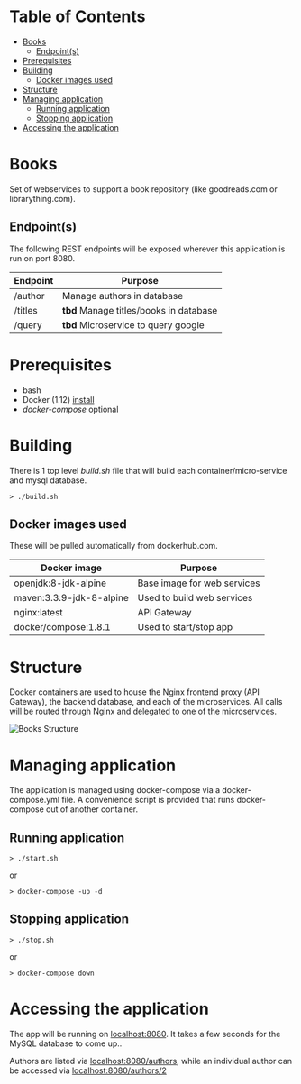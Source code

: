 Table of Contents
=================

   * [Books](#books)
      * [Endpoint(s)](#endpoints)
   * [Prerequisites](#prerequisites)
   * [Building](#building)
      * [Docker images used](#docker-images-used)
   * [Structure](#structure)
   * [Managing application](#managing-application)
      * [Running application](#running-application)
      * [Stopping application](#stopping-application)
   * [Accessing the application](#accessing-the-application)

# Books
Set of webservices to support a book repository (like goodreads.com or librarything.com). 

## Endpoint(s)
The following REST endpoints will be exposed wherever this application is run on port 8080.

Endpoint | Purpose
--- | ---
/author | Manage authors in database
/titles | **tbd** Manage titles/books in database
/query | **tbd** Microservice to query google|amazon for books and authors

# Prerequisites

* bash
* Docker (1.12) [install](https://docs.docker.com/engine/installation/)
* _docker-compose_ optional


# Building

There is 1 top level *build.sh* file that will build each container/micro-service and mysql database.
```
> ./build.sh
```


## Docker images used

These will be pulled automatically from dockerhub.com.

Docker image | Purpose
--- | ---
openjdk:8-jdk-alpine | Base image for web services
maven:3.3.9-jdk-8-alpine  | Used to build web services
nginx:latest | API Gateway
docker/compose:1.8.1 | Used to start/stop app

# Structure

Docker containers are used to house the Nginx frontend proxy (API Gateway), the backend database, and each of the microservices. All calls will be routed through Nginx and delegated to one of the microservices.

![Books Structure](https://github.com/hipposareevil/books/blob/master/structure.png)

# Managing application

The application is managed using docker-compose via a docker-compose.yml file. A convenience script is provided that runs docker-compose out of another container.

## Running application
```
> ./start.sh
```
or
```
> docker-compose -up -d
```


## Stopping application
```
> ./stop.sh
```
or
```
> docker-compose down
```

# Accessing the application

The app will be running on [localhost:8080](http://localhost:8080). It takes a few seconds for the MySQL database to come up..

Authors are listed via [localhost:8080/authors](http://localhost:8080/authors), while an individual author can be accessed via [localhost:8080/authors/2](http://localhost:8080/authors/2)




